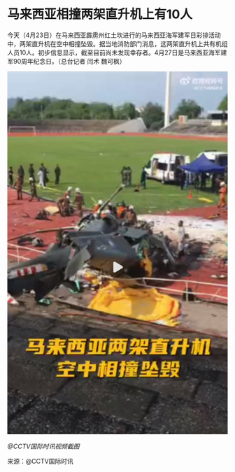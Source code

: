 # 马来西亚相撞两架直升机上有10人

今天（4月23日）在马来西亚霹雳州红土坎进行的马来西亚海军建军日彩排活动中，两架直升机在空中相撞坠毁。据当地消防部门消息，这两架直升机上共有机组人员10人。初步信息显示，截至目前尚未发现幸存者。4月27日是马来西亚海军建军90周年纪念日。（总台记者
闫术 魏可枫）

![391999809b2dc87114dddbdf57ba6667.jpg](https://raw.githubusercontent.com/qqhsx/qqnews_image/main/2024/04/23/马来西亚相撞两架直升机上有10人/391999809b2dc87114dddbdf57ba6667.jpg)

 _@CCTV国际时讯视频截图_

来源：@CCTV国际时讯

